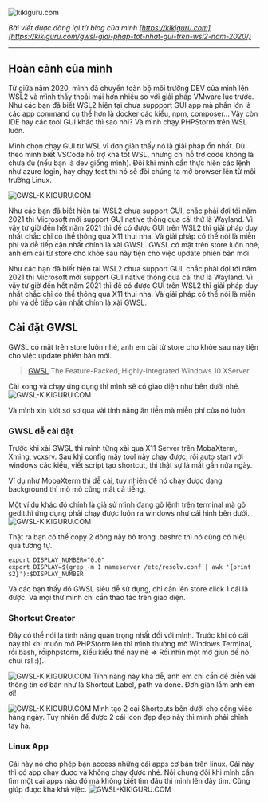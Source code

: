 ![kikiguru.com](https://kikiguru.com/content/images/size/w600/2021/01/gwsl2.png)

*Bài viết được đăng lại từ blog của mình [https://kikiguru.com](https://kikiguru.com/gwsl-giai-phap-tot-nhat-gui-tren-wsl2-nam-2020/)*
____

## Hoàn cảnh của mình

Từ giữa năm 2020, mình đã chuyển toàn bộ môi trường DEV của mình lên WSL2 và mình thấy thoải mái hơn nhiều so với giải pháp VMware lúc trước. Như các bạn đã biết WSL2 hiện tại chưa suppport GUI app mà phần lớn là các app command cụ thể hơn là docker các kiểu, npm, composer... Vậy còn IDE hay các tool GUI khác thì sao nhỉ? Và mình chạy PHPStorm trên WSL luôn.

Mình chọn chạy GUI từ WSL vì đơn giản thấy nó là giải pháp ổn nhất. Dù theo mình biết VSCode hỗ trợ khá tốt WSL, nhưng chỉ hỗ trợ code không là chưa đủ (nếu bạn là dev giống mình). Đôi khi mình cần thực hiên các lệnh như azure login, hay chạy test thì nó sẽ đòi chúng ta mở browser lên từ môi trường Linux.

![GWSL-KIKIGURU.COM](https://kikiguru.com/content/images/size/w1000/2021/01/image-11.png)

Như các bạn đã biết hiện tại WSL2 chưa support GUI, chắc phải đợi tới năm 2021 thì Microsoft mới support GUI native thông qua  cái thứ là Wayland. Vì vậy từ giờ đến hết năm 2021 thì để có được GUI trên WSL2 thì giải pháp duy nhất chắc chỉ có thể thông qua X11 thui nha. Và giải pháp có thể nói là miễn phí và dễ tiếp cận nhất chính là xài GWSL. GWSL có mặt trên store luôn nhé, anh em cài từ store cho khỏe sau này tiện cho việc update phiên bản mới.

Như các bạn đã biết hiện tại WSL2 chưa support GUI, chắc phải đợi tới năm 2021 thì Microsoft mới support GUI native thông qua  cái thứ là Wayland. Vì vậy từ giờ đến hết năm 2021 thì để có được GUI trên WSL2 thì giải pháp duy nhất chắc chỉ có thể thông qua X11 thui nha. Và giải pháp có thể nói là miễn phí và dễ tiếp cận nhất chính là xài GWSL. 

## Cài đặt GWSL
GWSL có mặt trên store luôn nhé, anh em cài từ store cho khỏe sau này tiện cho việc update phiên bản mới.

> [GWSL](https://opticos.github.io/gwsl/)
> The Feature-Packed, Highly-Integrated Windows 10 XServer 

Cài xong và chạy ứng dụng thì mình sẽ có giao diện như bên dưới nhé.
![GWSL-KIKIGURU.COM](https://kikiguru.com/content/images/size/w1000/2021/01/image-8.png)

Và mình xin lướt sơ sơ qua vài tính năng ăn tiền mà miễn phí của nó luôn.

### GWSL dễ cài đặt
Trước khi xài GWSL thì mình từng xài qua X11 Server trên  MobaXterm, Xming, vcxsrv. Sau khi config mấy tool này chạy được, rồi auto start với windows các kiểu, viết script tạo shortcut, thì thật sự là mất gần nửa ngày.

Ví dụ như MobaXterm thì dễ cài, tuy nhiên để nó chạy được dạng background thì mò mò cũng mất cả tiếng.

Một ví dụ khác đó chính là giả sử mình đang gõ lệnh trên terminal mà gõ geditthì ứng dụng phải chạy được luôn ra windows như cái hình bên dưới.
![GWSL-KIKIGURU.COM](https://kikiguru.com/content/images/size/w1000/2021/01/image-5.png)

Thật ra bạn có thể copy 2 dòng này bỏ trong .bashrc thì nó cũng có hiệu quả tương tự.

```
export DISPLAY_NUMBER="0.0"
export DISPLAY=$(grep -m 1 nameserver /etc/resolv.conf | awk '{print $2}'):$DISPLAY_NUMBER

```
Và các bạn thấy đó GWSL siêu dễ sử dụng, chỉ cần lên store click 1 cái là được. Và mọi thứ mình chỉ cần thao tác trên giao diện.



### Shortcut Creator
Đây có thể nói là tính năng quan trọng nhất đối với mình. Trước khi có cái này thì khi muốn mở PHPStorm lên thì mình thường mở Windows Terminal, rồi bash, rồiphpstorm,  kiểu kiểu thế này nè => Rồi nhìn một mớ giun dế nó chui ra! :)).

![GWSL-KIKIGURU.COM](https://kikiguru.com/content/images/size/w1000/2021/01/image-10.png)
Tính năng này khá dễ, anh em chỉ cần để điền vài thông tin cơ bản như là Shortcut Label, path và done. Đơn giản lắm anh em ơi!

![GWSL-KIKIGURU.COM](https://kikiguru.com/content/images/2021/01/image-17.png)
Mình tạo 2 cái Shortcuts bên dưới cho công việc hàng ngày. Tuy nhiên để được 2 cái icon đẹp đẹp này thì mình phải chỉnh tay ha.

### Linux App
Cái này nó cho phép bạn access những cái apps cơ bản trên linux. Cái này thì có app chạy được và không chạy được nhé. Nói chung đôi khi mình cần tìm một cái apps nào đó mà không biết tìm đâu thì mình lên đây tìm. Cũng giúp được kha khá việc.
![GWSL-KIKIGURU.COM](https://kikiguru.com/content/images/2021/01/image-18.png)